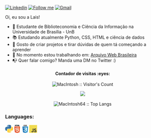 [![Linkedin](https://img.shields.io/badge/-LinkedIn-blue?style=flat&logo=Linkedin&logoColor=white)](https://www.linkedin.com/in/laís-cirilo-1158071a1)
[<img src="https://img.shields.io/github/followers/macintosh64?label=follow&style=social" height="22" title="Follow me" />](https://github.com/macintosh64) 
[![Gmail](https://img.shields.io/badge/-Gmail-c14438?style=flat&logo=Gmail&logoColor=white)](mailto:lais.garcez@aluno.unb.br)

Oi, eu sou a Lais!

- 📖 Estudante de Biblioteconomia e Ciência da Informação na Universidade de Brasília - UnB
- 📚 Estudando atualmente Python, CSS, HTML e ciência de dados
- 🤝 Gosto de criar projetos e tirar dúvidas de quem tá começando a aprender
- 🔎 No momento estou trabalhando em: [Arquivo Web Brasileira](https://github.com/macintosh64/ArquivoWebBrasileira)
- 📭 Quer falar comigo? Manda uma DM no Twitter :)

<h4 align="center">Contador de visitas :eyes:</h4>
<p align="center"><img src="https://profile-counter.glitch.me/{MacIntosh64}/count.svg" alt="MacIntosh :: Visitor's Count" /></p>
<p align="center"><a><img src="https://github-readme-stats.vercel.app/api?username=macintosh64&show_icons=true&theme=graywhite" /></a></p>
<p align="center"><img src="https://github-readme-stats.vercel.app/api/top-langs/?username=macintosh64&langs_count=10&theme=graywhite&layout=compact" alt="MacIntosh64 :: Top Langs" /></p>

### Languages:
<a href="https://www.python.org" target="_blank"> <img align="left" alt="Python" width="26px" src="https://github.com/Aakarsh-B/trying-repos/blob/master/python-5.svg?raw=true"/> </a>
<a href="https://www.w3.org/html/" target="_blank"><img align="left" alt="HTML5" width="26px" src="https://raw.githubusercontent.com/github/explore/80688e429a7d4ef2fca1e82350fe8e3517d3494d/topics/html/html.png" /></a>
<a href="https://www.w3schools.com/css/" target="_blank"><img align="left" alt="CSS3" width="26px" src="https://raw.githubusercontent.com/github/explore/80688e429a7d4ef2fca1e82350fe8e3517d3494d/topics/css/css.png" /></a>
<a href="https://developer.mozilla.org/en-US/docs/Web/JavaScript" target="_blank"> <img align="left" src="https://raw.githubusercontent.com/devicons/devicon/master/icons/javascript/javascript-original.svg" alt="javascript" width="26"/> </a>
</p>
